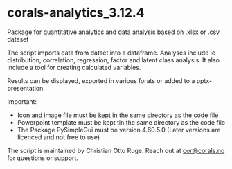 # corals-analytics_3.12.4
Package for quantitative analytics and data analysis based on .xlsx or .csv dataset

The script imports data from datset into a dataframe. 
Analyses include ie distribution, correlation, regression, factor and latent class analysis. 
It also include a tool for creating calculated variables.

Results can be displayed, exported in various forats or added to a pptx-presentation. 

Important:
- Icon and image file must be kept in the same directory as the code file
- Powerpoint template must be kept tin the same directory as the code file
- The Package PySimpleGui must be version 4.60.5.0 (Later versions are licenced and not free to use)

The script is maintained by Christian Otto Ruge. 
Reach out at cor@corals.no for questions or support. 
